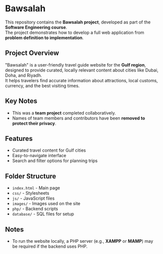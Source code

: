 # Bawsalah

This repository contains the **Bawsalah project**, developed as part of the **Software Engineering course**.  
The project demonstrates how to develop a full web application from **problem definition to implementation**.

## Project Overview
"Bawsalah" is a user-friendly travel guide website for the **Gulf region**, designed to provide curated, locally relevant content about cities like Dubai, Doha, and Riyadh.  
It helps travelers find accurate information about attractions, local customs, currency, and the best visiting times.

## Key Notes
- This was a **team project** completed collaboratively.  
- Names of team members and contributors have been **removed to protect their privacy**.  

## Features
- Curated travel content for Gulf cities  
- Easy-to-navigate interface  
- Search and filter options for planning trips  

## Folder Structure
- `index.html` - Main page  
- `css/` - Stylesheets  
- `js/` - JavaScript files  
- `images/` - Images used on the site  
- `php/` - Backend scripts 
- `database/` - SQL files for setup 

## Notes
- To run the website locally, a PHP server (e.g., **XAMPP** or **MAMP**) may be required if the backend uses PHP.  
